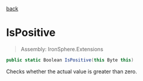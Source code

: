 ﻿

[back](/IronSphere.Extensions/ByteExtension)

# IsPositive

> Assembly: IronSphere.Extensions

```csharp
public static Boolean IsPositive(this Byte this)
```

Checks whether the actual value is greater than zero.

 
